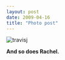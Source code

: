 ```yaml
---
layout: post
date: 2009-04-16
title: "Photo post"
---
```

![travisj](/images/362dc70df1129feef6e5892cc166754a0e7d1d1ecde353abc43875a9a81efeb8.jpg)

<b>And so does Rachel.</b>